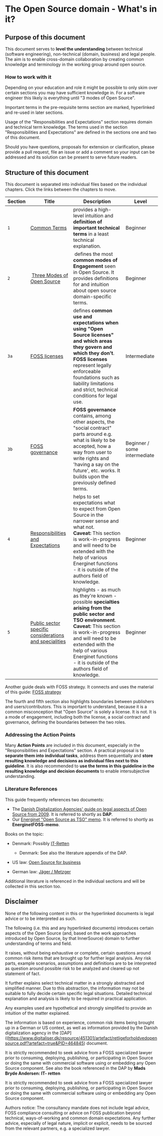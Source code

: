 # The Open Source domain - What's in it?

## Purpose of this document

This document serves to **level the understanding** between technical (software engineering), non-technical (domain, business) and legal people. The aim is to enable cross-domain collaboration by creating common knowledge and terminology in the working group around open source. 


### How to work with it

Depending on your education and role it might be possible to only skim over certain sections you may have sufficient knowledge in. 
For a software engineer this likely is everything until "3 modes of Open Source".

Important terms in the pre-requisite terms section are marked, hyperlinked and re-used in later sections.

Usage of the "Responsibilities and Expectations" section requires domain and technical term knowledge. 
The terms used in the section "Responsibilities and Expectations" are defined in the sections one and two of this document. 

Should you have questions, proposals for extension or clarification, please provide a pull request, file an issue or add a comment so your input can be addressed and its solution can be present to serve future readers. 


## Structure of this document

This document is separated into individual files based on the individual chapters. Click the links between the chapters to move.

| Section | Title | Description | Level |
| --- | --- | --- | --- | 
| `1` |[Common Terms](02-FOSS-Terms-Intro-Common-Terms.md) | provides a high-level intuition and **definition of important technical terms** in a least technical explanation. | Beginner |
| `2`| [Three Modes of Open Source](03-FOSS-Terms-Intro-3modes-of-FOSS.md)  | defines the most **common modes of Engagement** seen in Open Source. It provides definitions for and intuition about open source domain-specific terms.| Beginner |
| `3a`|[FOSS licenses](04a-FOSS-Terms-Intro-FOSS-licenses.md) | defines **common use and expectations when using "Open Source licenses" and which areas they govern and which they don't**. **FOSS licenses** represent legally enforceable foundations such as liability limitations and strict, technical conditions for legal use.| Intermediate |
| `3b`|[FOSS governance](04b-FOSS-Terms-Intro-FOSS-governance.md) | **FOSS governance** contains, among other aspects, the "social contract" parts around e.g. what is likely to be accepted, how a way from user to write rights and 'having a say on the future', etc. works. It builds upon the previously defined terms. | Beginner / some intermediate |
|`4`|[Responsibilities and Expectations](05-FOSS-Terms-Intro-responsibilities-and-expectations.md)| helps to set expectations what to expect from Open Source in the narrower sense and what not. <br />**Caveat:** This section is work-in-progress and will need to be extended with the help of various Energinet functions - it is outside of the authors field of knowledge.| Beginner |
|`5`|[Public sector specific considerations and specialities](06-FOSS-Terms-Intro-public-sector-specialties.md)|highlights - as much as they're known - possible **specialties arising from the public sector and TSO environment**. <br />**Caveat:** This section is work-in-progress and will need to be extended with the help of various Energinet functions - it is outside of the authors field of knowledge.| Beginner |

Another guide deals with FOSS strategy. It connects and uses the material of this guide: [FOSS strategy](https://github.com/project-origin/origin-collaboration/blob/main/docs/additional_reading/07-FOSS-Terms-Intro-FOSS-strategy.md)

The fourth and fifth section also highlights boundaries between publishers and users/contributors. 
This is important to understand, because it is a common misconception that "Open Source" is solely a license. It is not. It is a mode of engagement, including both the license, a social contract and governance, defining the boundaries between the two roles. 

### Addressing the Action Points

Many **Action Points** are included in this document, especially in the "Responsibilities and Expectations" section.
A practical proposal is to **separate them into individual tasks**, address them sequentially and **store resulting knowledge and decisions as individual files next to this guideline**. It is also recommended to **use the terms in this guideline in the resulting knowledge and decision documents** to enable intersubjective understanding.

### Literature References

This guide frequently references two documents:
- The [Danish Digitalization Agencies' guide on legal aspects of Open Source from 2009](https://www.digitaliser.dk/resource/451301/artefact/retligeforholdvedopensource.pdf?artefact=true&PID=464845). It is referred to shortly as **DAP**.
- Our [Energinet "Open Source as TSO" memo](https://github.com/project-origin/origin-collaboration/blob/main/docs/additional_reading/legal_memo/legal_memo_README.md). It is referred to shortly as **EnerginetFOSS-memo**. 

Books on the topic:
- Denmark: Possibly [IT-Retten](https://bibliotek.dk/da/work/870970-basis%3A26085950)
  - Denmark: See also the literature appendix of the DAP.

- US law: [Open Source for business](https://www.amazon.com/dp/B086G6XDM1)
- German law:  [Jäger / Metzger](https://www.beck-shop.de/jaeger-metzger-open-source-software/product/26549144)

Additional literature is referenced in the individual sections and will be collected in this section too.

## Disclaimer

None of the following content in this or the hyperlinked documents is legal advice or to be interpreted as such. 

The following (i.e. this and any hyperlinked documents) introduces certain aspects of the Open Source (and, based on the work approaches introduced by Open Source, by that InnerSource) domain to further understanding of terms and field.

It raises, without being exhaustive or complete, certain questions around common risk items that are brought up for further legal analysis. Any risk parts, example scenarios, assumptions and definitions are to be interpreted as question around possible risk to be analyzed and cleared up not statement of fact.

It further explains select technical matter in a strongly abstracted and simplified manner. Due to this abstraction, the information may not be suitable to fully decide certain specific legal situations. Detailed technical explanation and analysis is likely to be required in practical application. 

Any examples used are hypothetical and strongly simplified to provide an intuition of the matter explained.

The information is based on experience, common risk items being brought up in a German or US context, as well as information provided by the Danish digitalization agency in the [DAP]((https://www.digitaliser.dk/resource/451301/artefact/retligeforholdvedopensource.pdf?artefact=true&PID=464845) document.

It is strictly recommended to seek advice from a FOSS specialized lawyer prior to consuming, deploying, publishing, or participating in Open Source or doing the same with commercial software using or embedding any Open Source component. See also the book referenced in the DAP by **Mads Bryde Andersen: IT- retten**

It is strictly recommended to seek advice from a FOSS specialized lawyer prior to consuming, deploying, publishing, or participating in Open Source or doing the same with commercial software using or embedding any Open Source component.

Authors notice: The consultancy mandate does not include legal advice, FOSS compliance consulting or advice on FOSS publication beyond technical, ways-of-working and common domain expectations. Any further advice, especially of legal nature, implicit or explicit, needs to be sourced from the relevant partners, e.g. a specialized lawyer. 

